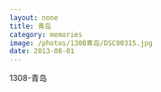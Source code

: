 ```yaml
---
layout: none
title: 青岛
category: memories
image: /photos/1308青岛/DSC00315.jpg
date: 2013-08-01
---
```

1308-青岛
